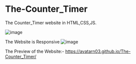 # The-Counter_Timer
The Counter_Timer website in HTML,CSS,JS.

![image](https://github.com/AvatarN03/The-Counter_Timer/assets/114817400/932880c3-cb09-48a3-aa14-513b5757bf20)


The Website is Responsive
![image](https://github.com/AvatarN03/The-Counter_Timer/assets/114817400/64cbd4af-f697-42bd-9c1b-c829a0a42358)


The Preview of the Website:- 
https://avatarn03.github.io/The-Counter_Timer/
